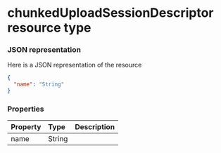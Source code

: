 # chunkedUploadSessionDescriptor resource type



### JSON representation

Here is a JSON representation of the resource

```json
{
  "name": "String"
}

```
### Properties
| Property	   | Type	|Description|
|:---------------|:--------|:----------|
|name|String||

<!-- uuid: 10cfbbb6-253b-47e8-845a-ea2cb45dd4a2
2015-10-09 16:04:04 UTC -->